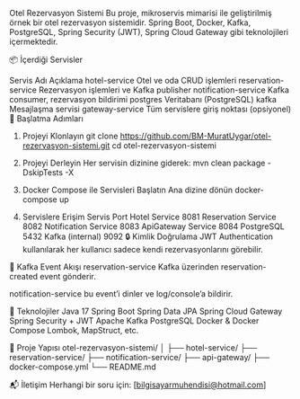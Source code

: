 Otel Rezervasyon Sistemi
Bu proje, mikroservis mimarisi ile geliştirilmiş örnek bir otel rezervasyon sistemidir. Spring Boot, Docker, Kafka, PostgreSQL, Spring Security (JWT), Spring Cloud Gateway gibi teknolojileri içermektedir.

📦 İçerdiği Servisler

Servis Adı	Açıklama
hotel-service	Otel ve oda CRUD işlemleri
reservation-service	Rezervasyon işlemleri ve Kafka publisher
notification-service	Kafka consumer, rezervasyon bildirimi
postgres	Veritabanı (PostgreSQL)
kafka	Mesajlaşma servisi
gateway-service	Tüm servislere giriş noktası (opsiyonel)
🚀 Başlatma Adımları

1. Projeyi Klonlayın
git clone https://github.com/BM-MuratUygar/otel-rezervasyon-sistemi.git
cd otel-rezervasyon-sistemi

2. Projeyi Derleyin
Her servisin dizinine giderek:
mvn clean package -DskipTests -X

3. Docker Compose ile Servisleri Başlatın
Ana dizine dönün
docker-compose up

4. Servislere Erişim
Servis	Port
Hotel Service	8081
Reservation Service	8082
Notification Service	8083
ApiGateway Service	8084
PostgreSQL	5432
Kafka (internal)	9092
🔒 Kimlik Doğrulama
JWT Authentication kullanılarak her kullanıcı sadece kendi rezervasyonlarını görebilir.

📡 Kafka Event Akışı
reservation-service Kafka üzerinden reservation-created event gönderir.

notification-service bu event’i dinler ve log/console’a bildirir.

🧱 Teknolojiler
Java 17
Spring Boot
Spring Data JPA
Spring Cloud Gateway
Spring Security + JWT
Apache Kafka
PostgreSQL
Docker & Docker Compose
Lombok, MapStruct, etc.

📂 Proje Yapısı
otel-rezervasyon-sistemi/
│
├── hotel-service/
├── reservation-service/
├── notification-service/
├── api-gateway/
├── docker-compose.yml
└── README.md

📬 İletişim
Herhangi bir soru için: [bilgisayarmuhendisi@hotmail.com]
